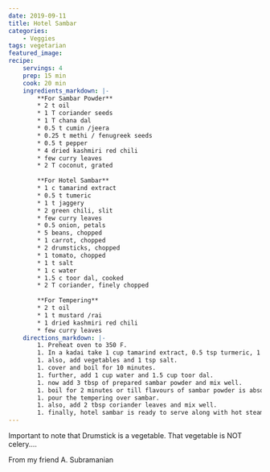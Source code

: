 ```yaml
---
date: 2019-09-11
title: Hotel Sambar
categories:
    - Veggies
tags: vegetarian
featured_image: 
recipe:
    servings: 4
    prep: 15 min 
    cook: 20 min
    ingredients_markdown: |-
        **For Sambar Powder**
        * 2 t oil
        * 1 T coriander seeds
        * 1 T chana dal
        * 0.5 t cumin /jeera
        * 0.25 t methi / fenugreek seeds
        * 0.5 t pepper
        * 4 dried kashmiri red chili
        * few curry leaves
        * 2 T coconut, grated
        
        **For Hotel Sambar**
        * 1 c tamarind extract
        * 0.5 t tumeric
        * 1 t jaggery
        * 2 green chili, slit
        * few curry leaves
        * 0.5 onion, petals
        * 5 beans, chopped
        * 1 carrot, chopped
        * 2 drumsticks, chopped
        * 1 tomato, chopped
        * 1 t salt
        * 1 c water
        * 1.5 c toor dal, cooked
        * 2 T coriander, finely chopped
        
        **For Tempering**
        * 2 t oil
        * 1 t mustard /rai
        * 1 dried kashmiri red chili
        * few curry leaves
    directions_markdown: |-
        1. Preheat oven to 350 F.
        1. In a kadai take 1 cup tamarind extract, 0.5 tsp turmeric, 1 tsp jaggery, 2 green chilli and few curry leaves.
        1. also, add vegetables and 1 tsp salt.
        1. cover and boil for 10 minutes.
        1. further, add 1 cup water and 1.5 cup toor dal.
        1. now add 3 tbsp of prepared sambar powder and mix well.
        1. boil for 2 minutes or till flavours of sambar powder is absorbed completely.
        1. pour the tempering over sambar.
        1. also, add 2 tbsp coriander leaves and mix well.
        1. finally, hotel sambar is ready to serve along with hot steamed rice.
---
```

Important to note that Drumstick is a vegetable. That vegetable is NOT celery....

From my friend A. Subramanian
